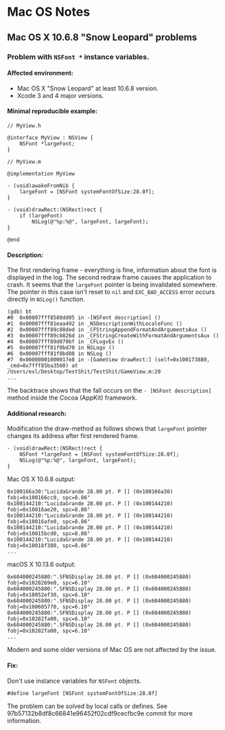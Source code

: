 Mac OS Notes
============

## Mac OS X 10.6.8 "Snow Leopard" problems

### Problem with `NSFont *` instance variables.

#### Affected environment:

* Mac OS X "Snow Leopard" at least 10.6.8 version.
* Xcode 3 and 4 major versions.

#### Minimal reproducible example:

```objc
// MyView.h

@interface MyView : NSView {
	NSFont *largeFont;
}
```

```objc
// MyView.m

@implementation MyView

- (void)awakeFromNib {
	largeFont = [NSFont systemFontOfSize:28.0f];
}

- (void)drawRect:(NSRect)rect {
	if (largeFont)
		NSLog(@"%p:%@", largeFont, largeFont);
}

@end
```

#### Description:

The first rendering frame - everything is fine, information about the font is displayed in the log. The second redraw frame causes the application to crash. It seems that the `largeFont` pointer is being invalidated somewhere. The pointer in this case isn't reset to `nil` and `EXC_BAD_ACCESS` error occurs directly in `NSLog()` function.

```
(gdb) bt
#0  0x00007fff8580dd05 in -[NSFont description] ()
#1  0x00007fff81eaa492 in _NSDescriptionWithLocaleFunc ()
#2  0x00007fff89c88ded in _CFStringAppendFormatAndArgumentsAux ()
#3  0x00007fff89c8826d in _CFStringCreateWithFormatAndArgumentsAux ()
#4  0x00007fff89d079bf in _CFLogvEx ()
#5  0x00007fff81f0bd70 in NSLogv ()
#6  0x00007fff81f0bd08 in NSLog ()
#7  0x00000001000017e8 in -[GameView drawRect:] (self=0x100173880, _cmd=0x7fff85ba3560) at /Users/exl/Desktop/TestShit/TestShit/GameView.m:20
...
```

The backtrace shows that the fall occurs on the `- [NSFont description]` method inside the Cocoa (AppKit) framework.

#### Additional research:

Modification the draw-method as follows shows that `largeFont` pointer changes its address after first rendered frame.

```objc
- (void)drawRect:(NSRect)rect {
	NSFont *largeFont = [NSFont systemFontOfSize:28.0f];
	NSLog(@"%p:%@", largeFont, largeFont);
}
```

Mac OS X 10.6.8 output:

```
0x100166a30:"LucidaGrande 28.00 pt. P [] (0x100166a30) fobj=0x100166cc0, spc=8.86"
0x100144210:"LucidaGrande 28.00 pt. P [] (0x100144210) fobj=0x10016ae20, spc=8.86"
0x100144210:"LucidaGrande 28.00 pt. P [] (0x100144210) fobj=0x10016afe0, spc=8.86"
0x100144210:"LucidaGrande 28.00 pt. P [] (0x100144210) fobj=0x10015bcd0, spc=8.86"
0x100144210:"LucidaGrande 28.00 pt. P [] (0x100144210) fobj=0x10018f380, spc=8.86"
...
```

macOS X 10.13.6 output:

```
0x604000245880:".SFNSDisplay 28.00 pt. P [] (0x604000245880) fobj=0x1028269e0, spc=6.10"
0x604000245880:".SFNSDisplay 28.00 pt. P [] (0x604000245880) fobj=0x10052ef30, spc=6.10"
0x604000245880:".SFNSDisplay 28.00 pt. P [] (0x604000245880) fobj=0x100605770, spc=6.10"
0x604000245880:".SFNSDisplay 28.00 pt. P [] (0x604000245880) fobj=0x10282fa00, spc=6.10"
0x604000245880:".SFNSDisplay 28.00 pt. P [] (0x604000245880) fobj=0x10282fa00, spc=6.10"
...
```

Modern and some older versions of Mac OS are not affected by the issue.

#### Fix:

Don't use instance variables for `NSFont` objects.

```objc
#define largeFont [NSFont systemFontOfSize:28.0f]
```

The problem can be solved by local calls or defines. See 97b57132b8df8c66841e96452f02cdf9cecfbc9e commit for more information.
